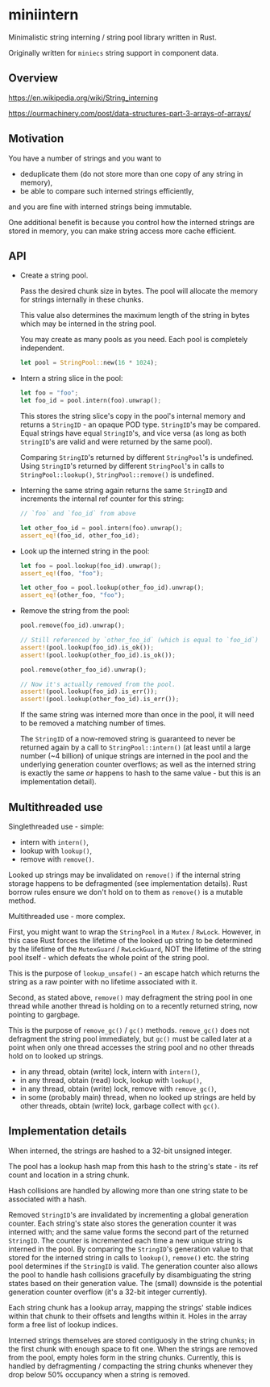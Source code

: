 # miniintern

Minimalistic string interning / string pool library written in Rust.

Originally written for `miniecs` string support in component data.

## **Overview**

https://en.wikipedia.org/wiki/String_interning

https://ourmachinery.com/post/data-structures-part-3-arrays-of-arrays/

## **Motivation**

You have a number of strings and you want to

- deduplicate them (do not store more than one copy of any string in memory),
- be able to compare such interned strings efficiently,

and you are fine with interned strings being immutable.

One additional benefit is because you control how the interned strings are stored in memory, you can make string access more cache efficient.

## **API**

- Create a string pool.

    Pass the desired chunk size in bytes. The pool will allocate the memory for strings internally in these chunks.

    This value also determines the maximum length of the string in bytes which may be interned in the string pool.

    You may create as many pools as you need. Each pool is completely independent.

    ```rust
    let pool = StringPool::new(16 * 1024);
    ```

- Intern a string slice in the pool:

    ```rust
    let foo = "foo";
    let foo_id = pool.intern(foo).unwrap();
    ```

    This stores the string slice's copy in the pool's internal memory and returns a `StringID` - an opaque POD type.
    `StringID`'s may be compared. Equal strings have equal `StringID`'s, and vice versa (as long as both `StringID`'s are valid and were returned by the same pool).

    Comparing `StringID`'s returned by different `StringPool`'s is undefined.
    Using `StringID`'s returned by different `StringPool`'s in calls to `StringPool::lookup()`, `StringPool::remove()` is undefined.

- Interning the same string again returns the same `StringID` and increments the internal ref counter for this string:

    ```rust
    // `foo` and `foo_id` from above

    let other_foo_id = pool.intern(foo).unwrap();
    assert_eq!(foo_id, other_foo_id);
    ```

- Look up the interned string in the pool:

    ```rust
    let foo = pool.lookup(foo_id).unwrap();
    assert_eq!(foo, "foo");

    let other_foo = pool.lookup(other_foo_id).unwrap();
    assert_eq!(other_foo, "foo");
    ```

- Remove the string from the pool:

    ```rust
    pool.remove(foo_id).unwrap();

    // Still referenced by `other_foo_id` (which is equal to `foo_id`)
    assert!(pool.lookup(foo_id).is_ok());
    assert!(pool.lookup(other_foo_id).is_ok());

    pool.remove(other_foo_id).unwrap();

    // Now it's actually removed from the pool.
    assert!(pool.lookup(foo_id).is_err());
    assert!(pool.lookup(other_foo_id).is_err());
    ```

    If the same string was interned more than once in the pool, it will need to be removed a matching number of times.

    The `StringID` of a now-removed string is guaranteed to never be returned again by a call to `StringPool::intern()` (at least until a large number (~4 billion) of unique strings are interned in the pool and the underlying generation counter overflows; as well as the interned string is exactly the same *or* happens to hash to the same value - but this is an implementation detail).

## **Multithreaded use**

Singlethreaded use - simple:
- intern with `intern()`,
- lookup with `lookup()`,
- remove with `remove()`.

Looked up strings may be invalidated on `remove()` if the internal string storage happens to be defragmented (see implementation details). Rust borrow rules ensure we don't hold on to them as `remove()` is a mutable method.

Multithreaded use - more complex.

First, you might want to wrap the `StringPool` in a `Mutex` / `RwLock`.
However, in this case Rust forces the lifetime of the looked up string to be determined
by the lifetime of the `MutexGuard` / `RwLockGuard`, NOT the lifetime of the string pool itself -
which defeats the whole point of the string pool.

This is the purpose of `lookup_unsafe()` - an escape hatch which returns the string
as a raw pointer with no lifetime associated with it.

Second, as stated above, `remove()` may defragment the string pool in one thread while
another thread is holding on to a recently returned string, now pointing to gargbage.

This is the purpose of `remove_gc()` / `gc()` methods. `remove_gc()` does not defragment the string pool immediately, but `gc()` must be called later at a point when only one thread accesses the string pool and no other threads hold on to looked up strings.

- in any thread, obtain (write) lock, intern with `intern()`,
- in any thread, obtain (read) lock, lookup with `lookup()`,
- in any thread, obtain (write) lock, remove with `remove_gc()`,
- in some (probably main) thread, when no looked up strings are held by other threads,
obtain (write) lock, garbage collect with `gc()`.

## **Implementation details**

When interned, the strings are hashed to a 32-bit unsigned integer.

The pool has a lookup hash map from this hash to the string's state - its ref count and location in a string chunk.

Hash collisions are handled by allowing more than one string state to be associated with a hash.

Removed `StringID`'s are invalidated by incrementing a global generation counter. Each string's state also stores the generation counter it was interned with; and the same value forms the second part of the returned `StringID`. The counter is incremented each time a new unique string is interned in the pool. By comparing the `StringID`'s generation value to that stored for the interned string in calls to `lookup()`, `remove()` etc. the string pool determines if the `StringID` is valid. The generation counter also allows the pool to handle hash collisions gracefully by disambiguating the string states based on their generation value. The (small) downside is the potential generation counter overflow (it's a 32-bit integer currently).

Each string chunk has a lookup array, mapping the strings' stable indices within that chunk to their offsets and lengths within it. Holes in the array form a free list of lookup indices.

Interned strings themselves are stored contiguosly in the string chunks; in the first chunk with enough space to fit one. When the strings are removed from the pool, empty holes form in the string chunks. Currently, this is handled by defragmenting / compacting the string chunks whenever they drop below 50% occupancy when a string is removed.

